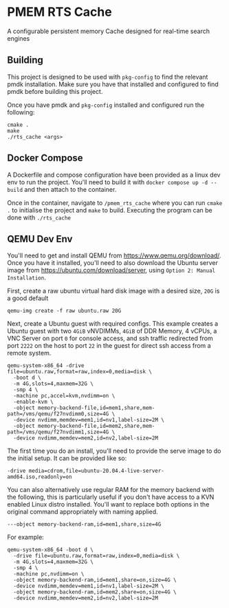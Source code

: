 # PMEM RTS Cache
A configurable persistent memory Cache designed for real-time search engines

## Building

This project is designed to be used with `pkg-config` to find the relevant pmdk installation. Make sure you have
that installed and configured to find pmdk before building this project.

Once you have pmdk and `pkg-config` installed and configured run the following:

```shell
cmake .
make
./rts_cache <args>
```

## Docker Compose

A Dockerfile and compose configuration have been provided as a linux dev env to run the project.
You'll need to build it with `docker compose up -d --build` and then attach to the container.

Once in the container, navigate to `/pmem_rts_cache` where you can run `cmake .` to initialise the project
and `make` to build. Executing the program can be done with `./rts_cache`

## QEMU Dev Env

You'll need to get and install QEMU from <https://www.qemu.org/download/>. Once you have it installed, you'll need to also
download the Ubuntu server image from <https://ubuntu.com/download/server>, using `Option 2: Manual Installation`.

First, create a raw ubuntu virtual hard disk image with a desired size, `20G` is a good default

```shell
qemu-img create -f raw ubuntu.raw 20G
```

Next, create a Ubuntu guest with required configs. This example creates a Ubuntu guest with two `4GiB` vNVDIMMs, `4GiB` of
DDR Memory, 4 vCPUs, a VNC Server on port `0` for console access, and ssh traffic redirected from port `2222` on the host to
port `22` in the guest for direct ssh access from a remote system.

```shell
qemu-system-x86_64 -drive file=ubuntu.raw,format=raw,index=0,media=disk \
  -boot d \
  -m 4G,slots=4,maxmem=32G \
  -smp 4 \
  -machine pc,accel=kvm,nvdimm=on \
  -enable-kvm \
  -object memory-backend-file,id=mem1,share,mem-path=/vms/qemu/f27nvdimm0,size=4G \
  -device nvdimm,memdev=mem1,id=nv1,label-size=2M \
  -object memory-backend-file,id=mem2,share,mem-path=/vms/qemu/f27nvdimm1,size=4G \
  -device nvdimm,memdev=mem2,id=nv2,label-size=2M
```

The first time you do an install, you'll need to provide the serve image to do the initial setup.
It can be provided like so:

```shell
-drive media=cdrom,file=ubuntu-20.04.4-live-server-amd64.iso,readonly=on
```

You can also alternatively use regular RAM for the memory backend with the following, this is particularly
useful if you don't have access to a KVN enabled Linux distro installed. You'll want to replace both options in
the original command appropriately with naming applied.

```shell
---object memory-backend-ram,id=mem1,share,size=4G
```

For example:

```shell
qemu-system-x86_64 -boot d \
  -drive file=ubuntu.raw,format=raw,index=0,media=disk \
  -m 4G,slots=4,maxmem=32G \
  -smp 4 \
  -machine pc,nvdimm=on \
  -object memory-backend-ram,id=mem1,share=on,size=4G \
  -device nvdimm,memdev=mem1,id=nv1,label-size=2M \
  -object memory-backend-ram,id=mem2,share=on,size=4G \
  -device nvdimm,memdev=mem2,id=nv2,label-size=2M
```